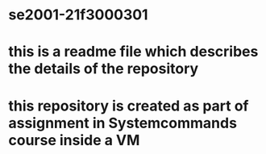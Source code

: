 # se2001-21f3000301
# this is a readme file which describes the details of the repository
# this repository is created as part of assignment in Systemcommands course inside a VM 
